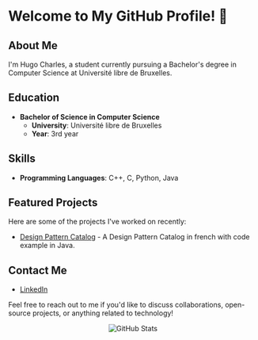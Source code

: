 # Welcome to My GitHub Profile! 👋

## About Me
I'm Hugo Charles, a student currently pursuing a Bachelor's degree in Computer Science at Université libre de Bruxelles.

## Education
- **Bachelor of Science in Computer Science**
  - **University**: Université libre de Bruxelles
  - **Year**: 3rd year

## Skills
- **Programming Languages**: C++, C, Python, Java

## Featured Projects
Here are some of the projects I've worked on recently:
- [Design Pattern Catalog](https://github.com/hugocharels/Design_Pattern_Catalog) - A Design Pattern Catalog in french with code example in Java.

## Contact Me
- [LinkedIn](https://be.linkedin.com/in/hugo-charels)

Feel free to reach out to me if you'd like to discuss collaborations, open-source projects, or anything related to technology!

<div align="center">
  
![GitHub Stats](https://github-readme-stats.vercel.app/api?username=hugocharels&show_icons=true&theme=radical)

</div>

